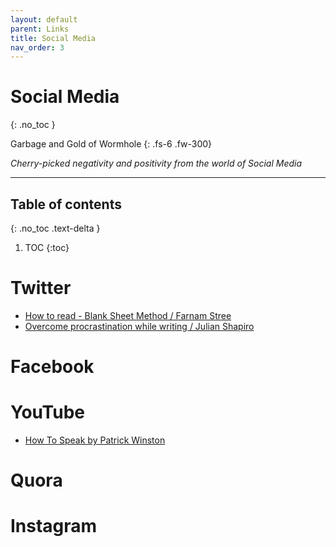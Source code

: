 ```yaml
---
layout: default
parent: Links
title: Social Media
nav_order: 3
---
```


# Social Media
{: .no_toc }

Garbage and Gold of Wormhole
{: .fs-6 .fw-300}

*Cherry-picked negativity and positivity from the world of Social Media*

---

## Table of contents
{: .no_toc .text-delta }

1. TOC
{:toc}

# Twitter

- [How to read - Blank Sheet Method / Farnam Stree](https://twitter.com/farnamstreet/status/1347173210748551176)
- [Overcome procrastination while writing / Julian Shapiro](https://twitter.com/Julian/status/1390744754065977348?s=20)

# Facebook

# YouTube

- [How To Speak by Patrick Winston](https://www.youtube.com/watch?v=Unzc731iCUY)

# Quora

# Instagram

